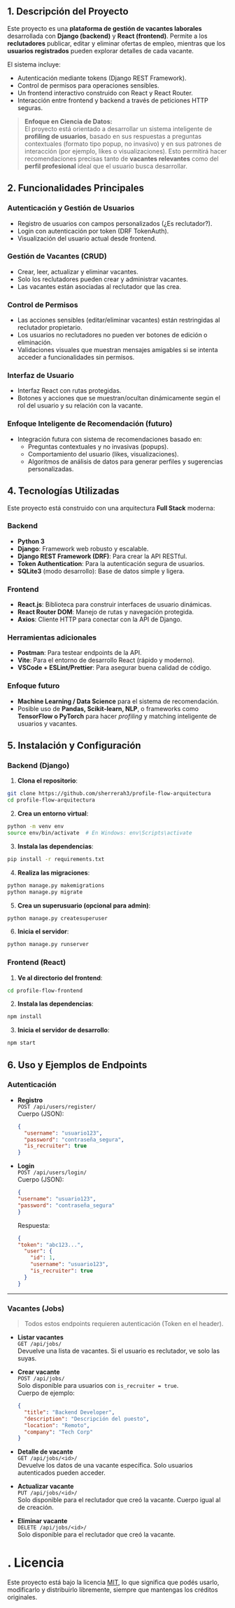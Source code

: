 ## 1. Descripción del Proyecto

Este proyecto es una **plataforma de gestión de vacantes laborales** desarrollada con **Django (backend)** y **React (frontend)**. Permite a los **reclutadores** publicar, editar y eliminar ofertas de empleo, mientras que los **usuarios registrados** pueden explorar detalles de cada vacante.

El sistema incluye:
- Autenticación mediante tokens (Django REST Framework).
- Control de permisos para operaciones sensibles.
- Un frontend interactivo construido con React y React Router.
- Interacción entre frontend y backend a través de peticiones HTTP seguras.

> **Enfoque en Ciencia de Datos:**  
> El proyecto está orientado a desarrollar un sistema inteligente de **profiling de usuarios**, basado en sus respuestas a preguntas contextuales (formato tipo popup, no invasivo) y en sus patrones de interacción (por ejemplo, likes o visualizaciones). Esto permitirá hacer recomendaciones precisas tanto de **vacantes relevantes** como del **perfil profesional** ideal que el usuario busca desarrollar.

## 2. Funcionalidades Principales

### Autenticación y Gestión de Usuarios
- Registro de usuarios con campos personalizados (¿Es reclutador?).
- Login con autenticación por token (DRF TokenAuth).
- Visualización del usuario actual desde frontend.

### Gestión de Vacantes (CRUD)
- Crear, leer, actualizar y eliminar vacantes.
- Solo los reclutadores pueden crear y administrar vacantes.
- Las vacantes están asociadas al reclutador que las crea.

### Control de Permisos
- Las acciones sensibles (editar/eliminar vacantes) están restringidas al reclutador propietario.
- Los usuarios no reclutadores no pueden ver botones de edición o eliminación.
- Validaciones visuales que muestran mensajes amigables si se intenta acceder a funcionalidades sin permisos.

### Interfaz de Usuario
- Interfaz React con rutas protegidas.
- Botones y acciones que se muestran/ocultan dinámicamente según el rol del usuario y su relación con la vacante.

### Enfoque Inteligente de Recomendación (futuro)
- Integración futura con sistema de recomendaciones basado en:
  - Preguntas contextuales y no invasivas (popups).
  - Comportamiento del usuario (likes, visualizaciones).
  - Algoritmos de análisis de datos para generar perfiles y sugerencias personalizadas.

## 4. Tecnologías Utilizadas

Este proyecto está construido con una arquitectura **Full Stack** moderna:

### Backend
- **Python 3**
- **Django**: Framework web robusto y escalable.
- **Django REST Framework (DRF)**: Para crear la API RESTful.
- **Token Authentication**: Para la autenticación segura de usuarios.
- **SQLite3** (modo desarrollo): Base de datos simple y ligera.

### Frontend
- **React.js**: Biblioteca para construir interfaces de usuario dinámicas.
- **React Router DOM**: Manejo de rutas y navegación protegida.
- **Axios**: Cliente HTTP para conectar con la API de Django.

### Herramientas adicionales
- **Postman**: Para testear endpoints de la API.
- **Vite**: Para el entorno de desarrollo React (rápido y moderno).
- **VSCode + ESLint/Prettier**: Para asegurar buena calidad de código.

### Enfoque futuro
- **Machine Learning / Data Science** para el sistema de recomendación.
- Posible uso de **Pandas, Scikit-learn, NLP**, o frameworks como **TensorFlow o PyTorch** para hacer *profiling* y matching inteligente de usuarios y vacantes.

## 5. Instalación y Configuración

### Backend (Django)

1. **Clona el repositorio**:
```bash
git clone https://github.com/sherrerah3/profile-flow-arquitectura
cd profile-flow-arquitectura
```

2. **Crea un entorno virtual**:
```bash
python -m venv env
source env/bin/activate  # En Windows: env\Scripts\activate
```

3. **Instala las dependencias**:
```bash
pip install -r requirements.txt
```

4. **Realiza las migraciones**:
```bash
python manage.py makemigrations
python manage.py migrate
```

5. **Crea un superusuario (opcional para admin)**:
```bash
python manage.py createsuperuser
```

6. **Inicia el servidor**:
```bash
python manage.py runserver
```

### Frontend (React)

1. **Ve al directorio del frontend**:
```bash
cd profile-flow-frontend
```

2. **Instala las dependencias**:
```bash
npm install
```

3. **Inicia el servidor de desarrollo**:
```bash
npm start
```

## 6. Uso y Ejemplos de Endpoints

### Autenticación

- **Registro**  
  `POST /api/users/register/`  
  Cuerpo (JSON):
  ```json
  {
    "username": "usuario123",
    "password": "contraseña_segura",
    "is_recruiter": true
  }
  ```

- **Login**  
  `POST /api/users/login/`  
  Cuerpo (JSON):
  ```json
  {
  "username": "usuario123",
  "password": "contraseña_segura"
  }
  ```
  Respuesta:
  ```json
  {
  "token": "abc123...",
    "user": {
      "id": 1,
      "username": "usuario123",
      "is_recruiter": true
    }
  }
  ```

---

### Vacantes (Jobs)

> Todos estos endpoints requieren autenticación (Token en el header).

- **Listar vacantes**  
  `GET /api/jobs/`  
  Devuelve una lista de vacantes. Si el usuario es reclutador, ve solo las suyas.

- **Crear vacante**  
  `POST /api/jobs/`  
  Solo disponible para usuarios con `is_recruiter = true`.  
  Cuerpo de ejemplo:
  ```json
  {
    "title": "Backend Developer",
    "description": "Descripción del puesto",
    "location": "Remoto",
    "company": "Tech Corp"
  }
  ```

- **Detalle de vacante**  
  `GET /api/jobs/<id>/`  
  Devuelve los datos de una vacante específica.
  Solo usuarios autenticados pueden acceder.

- **Actualizar vacante**  
  `PUT /api/jobs/<id>/`  
  Solo disponible para el reclutador que creó la vacante.
  Cuerpo igual al de creación.

- **Eliminar vacante**  
  `DELETE /api/jobs/<id>/`  
  Solo disponible para el reclutador que creó la vacante.

# . Licencia

Este proyecto está bajo la licencia [MIT](https://opensource.org/licenses/MIT), lo que significa que podés usarlo, modificarlo y distribuirlo libremente, siempre que mantengas los créditos originales.
